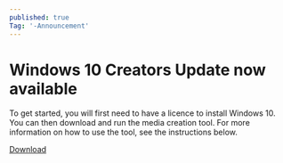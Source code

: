 ```yaml
---
published: true
Tag: '-Announcement'
---
```



# Windows 10 Creators Update now available

To get started, you will first need to have a licence to install Windows 10. You can then download and run the media creation tool. For more information on how to use the tool, see the instructions below.

[Download](http://go.microsoft.com/fwlink/?LinkId=691209)
